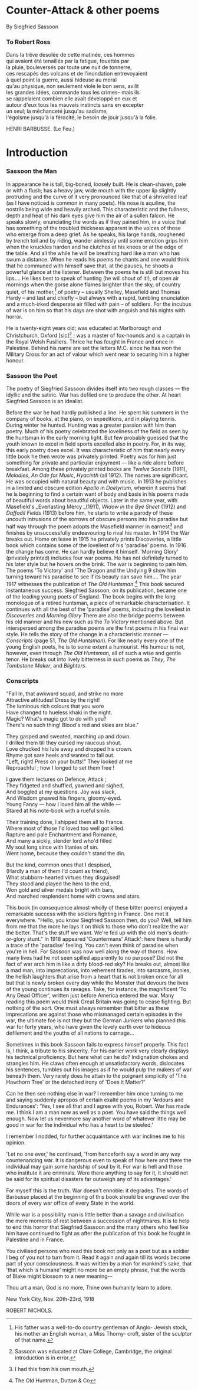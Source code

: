 # Counter-Attack & other poems

By Siegfried Sassoon

### 

### To Robert Ross

Dans la trêve desolée de cette matinée, ces hommes  
qui avaient été tenaillés par la fatigue, fouettés par  
la pluie, bouleversés par toute une nuit de tonnerre,  
ces rescapés des volcans et de l'inondation entrevoyaient  
à quel point la guerre, aussi hideuse au moral  
qu'au physique, non seulement viole le bon sens, avilit  
les grandes idées, commande tous les crimes– mais ils  
se rappelaient combien elle avait développé en eux et  
autour d'eux tous les mauvais instincts sans en excepter  
un seul; la méchanceté jusqu'au sadisme,  
l'égoisme jusqu'à la férocité, le besoin de jouir jusqu'à la folie.

HENRI BARBUSSE. \(Le Feu.\)

# 

# Introduction

### Sassoon the Man

In appearance he is tall, big-boned, loosely built. He is clean-shaven, pale or with a flush; has a heavy jaw, wide mouth with the upper lip slightly protruding and the curve of it very pronounced like that of a shrivelled leaf \(as I have noticed is common in many poets\). His nose is aquiline, the nostrils being wide and heavily arched. This characteristic and the fullness, depth and heat of his dark eyes give him the air of a sullen falcon. He speaks slowly, enunciating the words as if they pained him, in a voice that has something of the troubled thickness apparent in the voices of those who emerge from a deep grief. As he speaks, his large hands, roughened by trench toil and by riding, wander aimlessly until some emotion grips him when the knuckles harden and he clutches at his knees or at the edge of the table. And all the while he will be breathing hard like a man who has swum a distance. When he reads his poems he chants and one would think that he communed with himself save that, at the pauses, he shoots a powerful glance at the listener. Between the poems he is still but moves his lips.... He likes best to speak of hunting \(he will shout of it!\), of open air mornings when the gorse alone flames brighter than the sky, of country quiet, of his mother,[^1] of poetry – usually Shelley, Masefield and Thomas Hardy – and last and chiefly – but always with a rapid, tumbling enunciation and a much-irked desperate air filled with pain – of soldiers. For the incubus of war is on him so that his days are shot with anguish and his nights with horror.

He is twenty-eight years old; was educated at Marlborough and Christchurch, Oxford \[sic\][^2] ; was a master of fox-hounds and is a captain in the Royal Welsh Fusiliers. Thrice he has fought in France and once in Palestine. Behind his name are set the letters M.C. since he has won the Military Cross for an act of valour which went near to securing him a higher honour.

### Sassoon the Poet

The poetry of Siegfried Sassoon divides itself into two rough classes — the idyllic and the satiric. War has defiled one to produce the other. At heart Siegfried Sassoon is an idealist.

Before the war he had hardly published a line. He spent his summers in the company of books, at the piano, on expeditions, and in playing tennis. During winter he hunted. Hunting was a greater passion with him than poetry. Much of his poetry celebrated the loveliness of the field as seen by the huntsman in the early morning light. But few probably guessed that the youth known to excel in field sports excelled also in poetry. For, in its way, this early poetry does excel. It was characteristic of him that nearly every little book he then wrote was privately printed. Poetry was for him just something for private and particular enjoyment — like a ride alone before breakfast. Among these privately printed books are _Twelve Sonnets_ \(1911\), _Melodies_, _An Ode for Music_, _Hyacinth_ \(all 1912\). The names are significant. He was occupied with natural beauty and with music. In 1913 he publishes in a limited and obscure edition _Apollo_ in _Doelyrium_, wherein it seems that he is beginning to find a certain want of body and basis in his poems made of beautiful words about beautiful objects. Later in the same year, with Masefield's _Everlasting Mercy _\(1911\), _Widow in the Bye Sheet_ \(1912\) and _Daffodil Fields_ \(1913\) before him, he starts to write a parody of these uncouth intrusions of the sorrows of obscure persons into his paradise but half way through the poem adopts the Masefield manner in earnest[^3] and finishes by unsuccessfully endeavouring to rival his master. In 1914 the War breaks out. Home on leave in 1915 he privately prints Discoveries, a little book which contains some of the loveliest of his 'paradise' poems. In 1916 the change has come. He can hardly believe it himself. 'Morning Glory' \(privately printed\) includes four war poems. He has not definitely turned to his later style but he hovers on the brink. The war is beginning to pain him. The poems 'To Victory' and 'The Dragon and the Undying 9 show him turning toward his paradise to see if its beauty can save him.... The year 1917 witnesses the publication of _The Old Huntsman_.[^4] This book secured instantaneous success. Siegfried Sassoon, on its publication, became one of the leading young poets of England. The book begins with the long monologue of a retired huntsman, a piece of remarkable characterisation. It continues with all the best of the 'paradise' poems, including the loveliest in _Discoveries_ and _Morning Glory_ There are also the bridge poems between his old manner and his new such as the _To Victory_ mentioned above. But interspersed among the paradise poems are the first poems in his final war style. He tells the story of the change in a characteristic manner — _Conscripts_ \(page 51, _The Old Huntsman_\). For like nearly every one of the young English poets, he is to some extent a humourist. His humour is not, however, even through _The Old Huntsman,_ all of such a wise and gentle tenor. He breaks out into lively bitterness in such poems as _They_, _The Tombstone Maker_, and _Blighters_.

### Conscripts

"Fall in, that awkward squad, and strike no more  
Attractive attitudes! Dress by the right!  
The luminous rich colours that you wore  
Have changed to hueless khaki in the night.  
Magic? What's magic got to do with you?  
There's no such thing! Blood's red and skies are blue."

They gasped and sweated, marching up and down.  
I drilled them till they cursed my raucous shout.  
Love chucked his lute away and dropped his crown.  
Rhyme got sore heels and wanted to fall out.  
"Left, right! Press on your butts!" They looked at me  
Reproachful ; how I longed to set them free !

I gave them lectures on Defence, Attack ;  
They fidgeted and shuffled, yawned and sighed,  
And boggled at my questions. Joy was slack,  
And Wisdom gnawed his fingers, gloomy-eyed.  
Young Fancy — how I loved him all the while —  
Stared at his note-book with a rueful smile.

Their training done, I shipped them all to France.  
Where most of those I'd loved too well got killed.  
Rapture and pale Enchantment and Romance,  
And many a sickly, slender lord who'd filled  
My soul long since with litanies of sin.  
Went home, because they couldn't stand the din.

But the kind, common ones that I despised,  
\(Hardly a man of them I'd count as friend\),  
What stubborn-hearted virtues they disguised!  
They stood and played the hero to the end,  
Won gold and silver medals bright with bars,  
And marched resplendent home with crowns and stars.

This book \(in consequence almost wholly of these bitter poems\) enjoyed a remarkable success with the soldiers fighting in France. One met it everywhere. "Hello, you know Siegfried Sassoon then, do you? Well, tell him from me that the more he lays it on thick to those who don't realize the war the better. That's the stuff we want. We're fed up with the old men's death-or-glory stunt." In 1918 appeared 'Countermans' Attack': here there is hardly a trace of the 'paradise' feeling. You can't even think of paradise when you're in hell. For Sassoon was now well along the way of thorns. How many lives had he not seen spilled apparently to no purpose? Did not the fact of war arch him in like a dirty blood-red sky? He breaks out, almost like a mad man, into imprecations, into vehement tirades, into sarcasms, ironies, the hellish laughters that arise from a heart that is not broken once for all but that is newly broken every day while the Monster that devours the lives of the young continues its ravages. Take, for instance, the magnificent 'To Any Dead Officer', written just before America entered the war. Many reading this poem would think Great Britain was going to cease fighting. But nothing of the sort. One must always remember that bitter as these imprecations are against those who mismanaged certain episodes in the war, the ultimate foe is not they but the German Junkers who planned this war for forty years, who have given the lovely earth over to hideous defilement and the youths of all nations to carnage...

Sometimes in this book Sassoon fails to express himself properly. This fact is, I think, a tribute to his sincerity. For his earlier work very clearly displays his technical proficiency. But here what can he do? Indignation chokes and strangles him. He claws often enough at unsatisfactory words, dislocates his sentences, tumbles out his images as if he would pulp the makers of war beneath them. Very rarely does he attain to the poignant simplicity of 'The Hawthorn Tree' or the detached irony of 'Does it Matter?'

Can he then see nothing else in war? I remember him once turning to me and saying suddenly apropos of certain exalté poems in my 'Ardours and Endurances': 'Yes, I see all that and I agree with you, Robert. War has made me. I think I am a man now as well as a poet. You have said the things well enough. Now let us nevermore say another word of whatever little may be good in war for the individual who has a heart to be steeled.'

I remember I nodded, for further acquaintance with war inclines me to his opinion.

'Let no one ever,' he continued, 'from henceforth say a word in any way countenancing war. It is dangerous even to speak of how here and there the individual may gain some hardship of soul by it. For war is hell and those who institute it are criminals. Were there anything to say for it, it should not be said for its spiritual disasters far outweigh any of its advantages.'

For myself this is the truth. War doesn't ennoble: it degrades. The words of Barbusse placed at the beginning of this book should be engraved over the doors of every war office of every State in the world.

While war is a possibility man is little better than a savage and civilisation the mere moments of rest between a succession of nightmares. It is to help to end this horror that Siegfried Sassoon and the many others who feel like him have continued to fight as after the publication of this book he fought in Palestine and in France.

You civilised persons who read this book not only as a poet but as a soldier I beg of you not to turn from it. Read it again and again till its words become part of your consciousness. It was written by a man for mankind's sake, that 'that which is humane' might no more be an empty phrase, that the words of Blake might blossom to a new meaning--

Thou art a man, God is no more, Thine own humanity learn to adore.

New York City, Nov. 20th-23rd, 1918

ROBERT NICHOLS.

[^1]: His father was a well-to-do country gentleman of Anglo- Jewish stock, his mother an English woman, a Miss Thorny- croft, sister of the sculptor of that name. 

[^2]: Sassoon was educated at Clare College, Cambridge, the original introduction is in error.

[^3]: I had this from his own mouth.

[^4]: The Old Huntman, Dutton & Co

